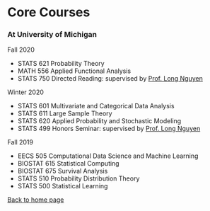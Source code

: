 <h1>Core Courses</h1>

### At University of Michigan
 
Fall 2020
- STATS 621 Probability Theory 
- MATH 556 Applied Functional Analysis
- STATS 750 Directed Reading: supervised by [Prof. Long Nguyen](http://dept.stat.lsa.umich.edu/~xuanlong/)

Winter 2020
- STATS 601 Multivariate and Categorical Data Analysis
- STATS 611 Large Sample Theory
- STATS 620 Applied Probability and Stochastic Modeling
- STATS 499 Honors Seminar: supervised by [Prof. Long Nguyen](http://dept.stat.lsa.umich.edu/~xuanlong/)

Fall 2019
- EECS 505 Computational Data Science and Machine Learning
- BIOSTAT 615 Statistical Computing
- BIOSTAT 675 Survival Analysis
- STATS 510 Probability Distribution Theory
- STATS 500 Statistical Learning






[Back to home page](README.md)
